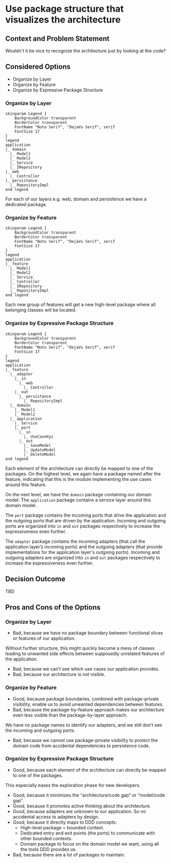 # Use package structure that visualizes the architecture

## Context and Problem Statement

Wouldn't it be nice to recognize the architecture just by looking at the code?

## Considered Options

* Organize by Layer
* Organize by Feature
* Organize by Expressive Package Structure

### Organize by Layer

```plantuml
skinparam Legend {
    BackgroundColor transparent
    BorderColor transparent
    FontName "Noto Serif", "DejaVu Serif", serif
    FontSize 17
}
legend
application
|_ domain
  |_ Model1
  |_ Model2
  |_ Service
  |_ IRepository
|_ web
  |_ Controller
|_ persistance
  |_ RepositoryImpl
end legend
```

For each of our layers e.g. web, domain and persistence we have a dedicated package.

### Organize by Feature

```plantuml
skinparam Legend {
    BackgroundColor transparent
    BorderColor transparent
    FontName "Noto Serif", "DejaVu Serif", serif
    FontSize 17
}
legend
application
|_ feature
  |_ Model1
  |_ Model2
  |_ Service
  |_ Controller
  |_ IRepository
  |_ RepositoryImpl
end legend
```

Each new group of features will get a new high-level package where all belonging classes will be located.

### Organize by Expressive Package Structure

```plantuml
skinparam Legend {
    BackgroundColor transparent
    BorderColor transparent
    FontName "Noto Serif", "DejaVu Serif", serif
    FontSize 17
}
legend
application
|_ feature
  |_ adapter
    |_ in
      |_ web
	    |_ Controller
    |_ out
      |_ persistance
	    |_ RepositoryImpl
  |_ domain
    |_ Model1
    |_ Model2
  |_ application
    |_ Service
    |_ port
      |_ in
        |_ UseCaseXyz
      |_ out
        |_ SaveModel
        |_ UpdateModel
        |_ DeleteModel
end legend
```

Each element of the architecture can directly be mapped to one of the packages. On the highest level, we again have a package named after the feature, indicating that this is the module implementing the use cases around this feature.

On the next level, we have the `domain` package containing our domain model. The `application` package contains a service layer around this domain model.

The `port` package contains the incoming ports that drive the application and the outgoing ports that are driven by the application. Incoming and outgoing ports are organized into `in` and `out` packages respectively to increase the expressiveness even further.

The `adapter` package contains the incoming adapters (that call the application layer’s incoming ports) and the outgoing adapters (that provide implementations for the application layer's outgoing ports). Incoming and outgoing adapters are organized into `in` and `out` packages respectively to increase the expressiveness even further.

## Decision Outcome

TBD

## Pros and Cons of the Options

### Organize by Layer

* Bad, because we have no package boundary between functional slices or features of our application.

Without further structure, this might quickly become a mess of classes leading to unwanted side effects between supposedly unrelated features of the application.

* Bad, because we can’t see which use cases our application provides.
* Bad, because our architecture is not visible.

### Organize by Feature

* Good, because package boundaries, combined with package-private visibility, enable us to avoid unwanted dependencies between features.
* Bad, because the package-by-feature approach makes our architecture even less visible than the package-by-layer approach.

We have no package names to identify our adapters, and we still don’t see the incoming and outgoing ports.

* Bad, because we cannot use package-private visibility to protect the domain code from accidental dependencies to persistence code.

### Organize by Expressive Package Structure

* Good, because each element of the architecture can directly be mapped to one of the packages.

This especially eases the exploration phase for new developers.

* Good, because it minimizes the “architecture/code gap” or “model/code gap”.
* Good, because it promotes active thinking about the architecture.
* Good, because adapters are unknown to our application. So no accidental access to adapters by design.
* Good, because it directly maps to DDD concepts:
  * High-level package = bounded context.
  * Dedicated entry and exit points (the ports) to communicate with other bounded contexts.
  * Domain package to focus on the domain model we want, using all the tools DDD provides us.
* Bad, because there are a lot of packages to maintain.
